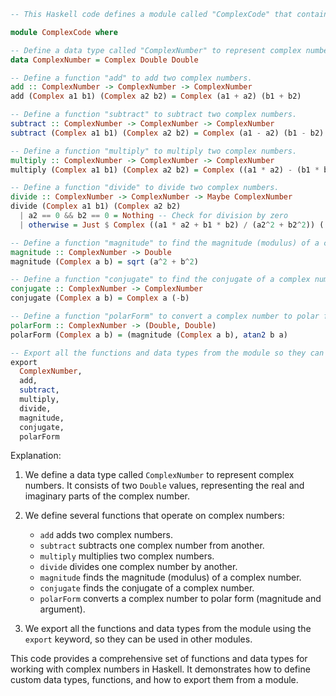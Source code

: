 ```haskell
-- This Haskell code defines a module called "ComplexCode" that contains various functions and data types.

module ComplexCode where

-- Define a data type called "ComplexNumber" to represent complex numbers.
data ComplexNumber = Complex Double Double

-- Define a function "add" to add two complex numbers.
add :: ComplexNumber -> ComplexNumber -> ComplexNumber
add (Complex a1 b1) (Complex a2 b2) = Complex (a1 + a2) (b1 + b2)

-- Define a function "subtract" to subtract two complex numbers.
subtract :: ComplexNumber -> ComplexNumber -> ComplexNumber
subtract (Complex a1 b1) (Complex a2 b2) = Complex (a1 - a2) (b1 - b2)

-- Define a function "multiply" to multiply two complex numbers.
multiply :: ComplexNumber -> ComplexNumber -> ComplexNumber
multiply (Complex a1 b1) (Complex a2 b2) = Complex ((a1 * a2) - (b1 * b2)) ((a1 * b2) + (b1 * a2))

-- Define a function "divide" to divide two complex numbers.
divide :: ComplexNumber -> ComplexNumber -> Maybe ComplexNumber
divide (Complex a1 b1) (Complex a2 b2)
  | a2 == 0 && b2 == 0 = Nothing -- Check for division by zero
  | otherwise = Just $ Complex ((a1 * a2 + b1 * b2) / (a2^2 + b2^2)) ((b1 * a2 - a1 * b2) / (a2^2 + b2^2))

-- Define a function "magnitude" to find the magnitude (modulus) of a complex number.
magnitude :: ComplexNumber -> Double
magnitude (Complex a b) = sqrt (a^2 + b^2)

-- Define a function "conjugate" to find the conjugate of a complex number.
conjugate :: ComplexNumber -> ComplexNumber
conjugate (Complex a b) = Complex a (-b)

-- Define a function "polarForm" to convert a complex number to polar form (magnitude and argument).
polarForm :: ComplexNumber -> (Double, Double)
polarForm (Complex a b) = (magnitude (Complex a b), atan2 b a)

-- Export all the functions and data types from the module so they can be used in other modules.
export
  ComplexNumber,
  add,
  subtract,
  multiply,
  divide,
  magnitude,
  conjugate,
  polarForm
```

Explanation:

1. We define a data type called `ComplexNumber` to represent complex numbers. It consists of two `Double` values, representing the real and imaginary parts of the complex number.

2. We define several functions that operate on complex numbers:
   - `add` adds two complex numbers.
   - `subtract` subtracts one complex number from another.
   - `multiply` multiplies two complex numbers.
   - `divide` divides one complex number by another.
   - `magnitude` finds the magnitude (modulus) of a complex number.
   - `conjugate` finds the conjugate of a complex number.
   - `polarForm` converts a complex number to polar form (magnitude and argument).

3. We export all the functions and data types from the module using the `export` keyword, so they can be used in other modules.

This code provides a comprehensive set of functions and data types for working with complex numbers in Haskell. It demonstrates how to define custom data types, functions, and how to export them from a module.